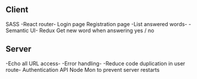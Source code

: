 Client
----------------------------------------------

SASS
-React router-
Login page
Registration page
-List answered words-
-Semantic UI-
Redux
Get new word when answering yes / no


Server
----------------------------------------------

-Echo all URL access-
-Error handling-
-Reduce code duplication in user route-
Authentication API
Node Mon to prevent server restarts
